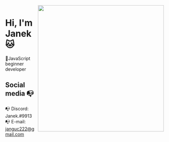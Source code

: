<img align="right" width="400" height="400" src="https://yt3.googleusercontent.com/Hs6TAMg9aeN5b5QUwpzl9A39xwKpgyqmWBIvPVQB5S4gj2FUzjBW4m7U_mdqUs9lYxqIBeIw9uQ=s900-c-k-c0x00ffffff-no-rj">


# Hi, I'm Janek :cat:

📝JavaScript beginner developer

## Social media :mailbox_with_no_mail:

:mailbox_with_no_mail: Discord: Janek.#9913
:mailbox_with_no_mail: E-mail: janguc222@gmail.com
